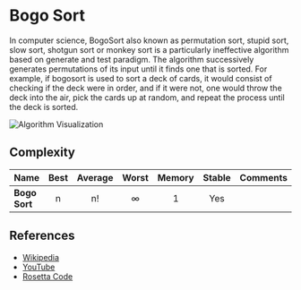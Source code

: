 # Bogo Sort

In computer science, BogoSort also known as permutation sort, stupid sort, slow sort, shotgun sort or monkey sort is 
a particularly ineffective algorithm based on generate and test paradigm. The algorithm successively 
generates permutations of its input until it finds one that is sorted.
For example, if bogosort is used to sort a deck of cards, it would consist of checking if the deck were in order, 
and if it were not, one would throw the deck into the air, pick the cards up at random, 
and repeat the process until the deck is sorted.

![Algorithm Visualization](https://idea-instructions.com/bogo-sort.png)

## Complexity

| Name                  | Best            | Average             | Worst               | Memory    | Stable    | Comments  |
| --------------------- | :-------------: | :-----------------: | :-----------------: | :-------: | :-------: | :-------- |
| **Bogo Sort**         | n               | n!                  | ∞                   |  1        | Yes       |           |

## References

- [Wikipedia](https://en.wikipedia.org/wiki/Bogosort)
- [YouTube](https://www.youtube.com/watch?v=eU4CQ_kA22g)
- [Rosetta Code](https://rosettacode.org/wiki/Sorting_algorithms/Bogosort)
